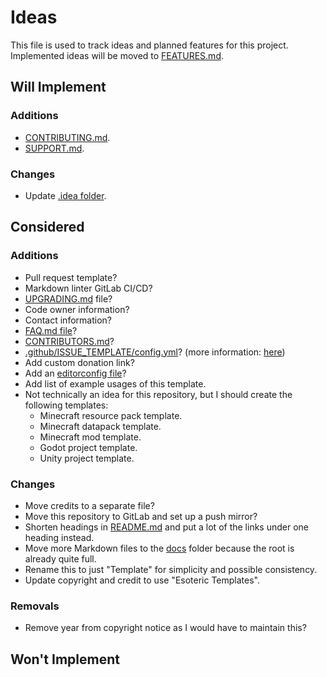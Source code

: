 # Ideas

This file is used to track ideas and planned features for this project. Implemented ideas will be moved to [FEATURES.md][features].

## Will Implement

### Additions

- [CONTRIBUTING.md](./CONTRIBUTING.md).
- [SUPPORT.md](./SUPPORT.md).

### Changes

- Update [.idea folder](../.idea).

## Considered

### Additions

- Pull request template?
- Markdown linter GitLab CI/CD?
- [UPGRADING.md](./UPGRADING.md) file?
- Code owner information?
- Contact information?
- [FAQ.md file](./FAQ.md)?
- [CONTRIBUTORS.md](./CONTRIBUTORS.md)?
- [.github/ISSUE_TEMPLATE/config.yml](.github/ISSUE_TEMPLATE/config.yml)? (more information: [here](https://github.com/danpoynor/special-github-files?tab=readme-ov-file#page_facing_up-githubissue_templatebug_reportmd))
- Add custom donation link?
- Add an [editorconfig file](./.editorconfig)?
- Add list of example usages of this template.
- Not technically an idea for this repository, but I should create the following templates:
  - Minecraft resource pack template.
  - Minecraft datapack template.
  - Minecraft mod template.
  - Godot project template.
  - Unity project template.

### Changes

- Move credits to a separate file?
- Move this repository to GitLab and set up a push mirror?
- Shorten headings in [README.md](README.md) and put a lot of the links under one heading instead.
- Move more Markdown files to the [docs]() folder because the root is already quite full.
- Rename this to just "Template" for simplicity and possible consistency.
- Update copyright and credit to use "Esoteric Templates".

### Removals

- Remove year from copyright notice as I would have to maintain this?

## Won't Implement

<!-- Link aliases -->

<!-- Files -->

[features]: FEATURES.md